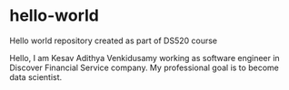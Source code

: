 # hello-world
Hello world repository created as part of DS520 course

Hello, 
I am Kesav Adithya Venkidusamy working as software engineer in Discover Financial Service company. My professional goal is to become data scientist.
